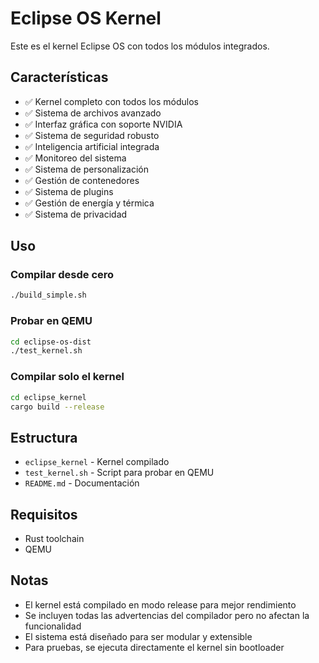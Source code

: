 # Eclipse OS Kernel

Este es el kernel Eclipse OS con todos los módulos integrados.

## Características

- ✅ Kernel completo con todos los módulos
- ✅ Sistema de archivos avanzado
- ✅ Interfaz gráfica con soporte NVIDIA
- ✅ Sistema de seguridad robusto
- ✅ Inteligencia artificial integrada
- ✅ Monitoreo del sistema
- ✅ Sistema de personalización
- ✅ Gestión de contenedores
- ✅ Sistema de plugins
- ✅ Gestión de energía y térmica
- ✅ Sistema de privacidad

## Uso

### Compilar desde cero
```bash
./build_simple.sh
```

### Probar en QEMU
```bash
cd eclipse-os-dist
./test_kernel.sh
```

### Compilar solo el kernel
```bash
cd eclipse_kernel
cargo build --release
```

## Estructura

- `eclipse_kernel` - Kernel compilado
- `test_kernel.sh` - Script para probar en QEMU
- `README.md` - Documentación

## Requisitos

- Rust toolchain
- QEMU

## Notas

- El kernel está compilado en modo release para mejor rendimiento
- Se incluyen todas las advertencias del compilador pero no afectan la funcionalidad
- El sistema está diseñado para ser modular y extensible
- Para pruebas, se ejecuta directamente el kernel sin bootloader
